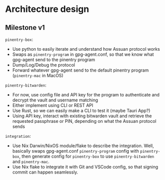 # Architecture design

## Milestone v1

`pinentry-box`:
 - Use python to easily iterate and understand how Assuan protocol works
 - Swaps as `pinentry-program` in gpg-agent.conf, so that we know what gpg-agent send to the pinentry program
 - Dump/Log/Debug the protocol
 - Forward whatever gpg-agent send to the default pinentry program (`pinentry-mac` in MacOS)

`pinentry-bitwarden`:
 - For now, use config file and API key for the program to authenticate and decrypt the vault and username matching
 - Either implement using CLI or REST API
 - Use Rust, so we can easily make a CLI to test it (maybe Tauri App?)
 - Using API key, interact with existing bitwarden vault and retrieve the requested passphrase or PIN, depending on what the Assuan protocol sends

 `integration`:
 - Use Nix Darwin/NixOS module/flake to describe the integration. Well, basically swaps gpg-agent.conf `pinentry-program` config with `pinentry-box`, then generate config for `pinentry-box` to use `pinentry-bitwarden` and `pinentry-mac`.
 - Use Nix flake to integrate it with Git and VSCode config, so that signing commit can happen seamlessly.

 